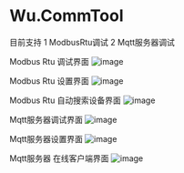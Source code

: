 # Wu.CommTool
目前支持
1 ModbusRtu调试
2 Mqtt服务器调试


Modbus Rtu 调试界面
![image](https://github.com/Monika1313/Wu.CommTool/blob/master/Wu.CommTool/Images/X1.png)

Modbus Rtu 设置界面
![image](https://github.com/Monika1313/Wu.CommTool/blob/master/Wu.CommTool/Images/X2.png)

Modbus Rtu 自动搜索设备界面
![image](https://github.com/Monika1313/Wu.CommTool/blob/master/Wu.CommTool/Images/X3.png)




Mqtt服务器调试界面
![image](https://github.com/Monika1313/Wu.CommTool/blob/master/Wu.CommTool/Images/X101.png)

Mqtt服务器设置界面
![image](https://github.com/Monika1313/Wu.CommTool/blob/master/Wu.CommTool/Images/X100.png)

Mqtt服务器 在线客户端界面
![image](https://github.com/Monika1313/Wu.CommTool/blob/master/Wu.CommTool/Images/X102.png)
